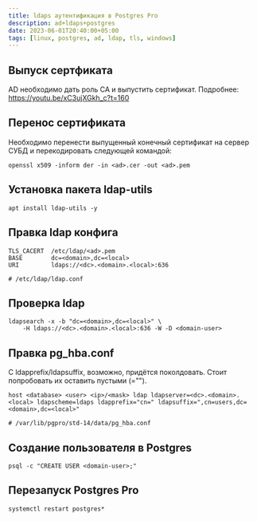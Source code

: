 ```yaml
---
title: ldaps аутентификация в Postgres Pro
description: ad+ldaps+postgres
date: 2023-06-01T20:40:00+05:00
tags: [linux, postgres, ad, ldap, tls, windows]
---
```

## Выпуск сертфиката
AD необходимо дать роль CA и выпустить сертификат. Подробнее: https://youtu.be/xC3ujXGkh_c?t=160 

## Перенос сертификата
Необходимо перенести выпущенный конечный сертификат на сервер СУБД и перекодировать следующей командой:

```shell
openssl x509 -inform der -in <ad>.cer -out <ad>.pem
```

## Установка пакета ldap-utils
```shell
apt install ldap-utils -y
```

## Правка ldap конфига
```shell
TLS_CACERT	/etc/ldap/<ad>.pem
BASE		dc=<domain>,dc=<local>
URI 		ldaps://<dc>.<domain>.<local>:636

# /etc/ldap/ldap.conf
```

## Проверка ldap
```shell
ldapsearch -x -b "dc=<domain>,dc=<local>" \
	-H ldaps://<dc>.<domain>.<local>:636 -W -D <domain-user>
```

## Правка pg_hba.conf
С ldapprefix/ldapsuffix, возможно, придётся поколдовать. Стоит попробовать их оставить пустыми (="").
```shell
host <database> <user> <ip>/<mask> ldap ldapserver=<dc>.<domain>.<local> ldapscheme=ldaps ldapprefix="cn=" ldapsuffix=",cn=users,dc=<domain>,dc=<local>"

# /var/lib/pgpro/std-14/data/pg_hba.conf
```

## Создание пользователя в Postgres
```shell
psql -c "CREATE USER <domain-user>;"
```

## Перезапуск Postgres Pro
```shell
systemctl restart postgres*
```

